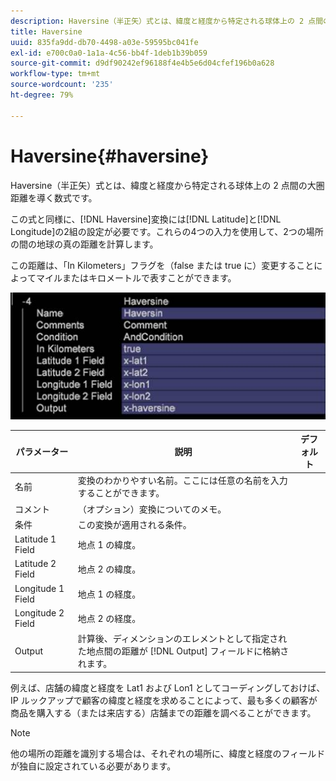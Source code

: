 ```yaml
---
description: Haversine（半正矢）式とは、緯度と経度から特定される球体上の 2 点間の大圏距離を導く数式です。
title: Haversine
uuid: 835fa9dd-db70-4498-a03e-59595bc041fe
exl-id: e700c0a0-1a1a-4c56-bb4f-1deb1b39b059
source-git-commit: d9df90242ef96188f4e4b5e6d04cfef196b0a628
workflow-type: tm+mt
source-wordcount: '235'
ht-degree: 79%

---
```


# Haversine{#haversine}

Haversine（半正矢）式とは、緯度と経度から特定される球体上の 2 点間の大圏距離を導く数式です。

この式と同様に、[!DNL Haversine]変換には[!DNL Latitude]と[!DNL Longitude]の2組の設定が必要です。これらの4つの入力を使用して、2つの場所の間の地球の真の距離を計算します。

この距離は、「In Kilometers」フラグを（false または true に）変更することによってマイルまたはキロメートルで表すことができます。

![](assets/cfg_TransformationType_Haversine.png)

| パラメーター | 説明 | デフォルト |
|---|---|---|
| 名前 | 変換のわかりやすい名前。ここには任意の名前を入力することができます。 |  |
| コメント | （オプション）変換についてのメモ。 |  |
| 条件 | この変換が適用される条件。 |  |
| Latitude 1 Field | 地点 1 の緯度。 |  |
| Latitude 2 Field | 地点 2 の緯度。 |  |
| Longitude 1 Field | 地点 1 の経度。 |  |
| Longitude 2 Field | 地点 2 の経度。 |  |
| Output | 計算後、ディメンションのエレメントとして指定された地点間の距離が [!DNL Output] フィールドに格納されます。 |  |

例えば、店舗の緯度と経度を Lat1 および Lon1 としてコーディングしておけば、IP ルックアップで顧客の緯度と経度を求めることによって、最も多くの顧客が商品を購入する（または来店する）店舗までの距離を調べることができます。

>[!NOTE]
>
>他の場所の距離を識別する場合は、それぞれの場所に、緯度と経度のフィールドが独自に設定されている必要があります。

